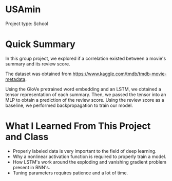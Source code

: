 # USAmin

Project type: School

# Quick Summary
In this group project, we explored if a correlation existed between a movie's summary and its review score.

The dataset was obtained from https://www.kaggle.com/tmdb/tmdb-movie-metadata.

Using the GloVe pretrained word embedding and an LSTM, we obtained a tensor representation of each summary. Then, we passed the tensor into an MLP to obtain a prediction of the review score. Using the review score as a baseline, we performed backpropagation to train our model.

# What I Learned From This Project and Class
- Properly labeled data is very important to the field of deep learning.
- Why a nonlinear activation function is required to properly train a model.
- How LSTM's work around the exploding and vanishing gradient problem present in RNN's.
- Tuning parameters requires patience and a lot of time.

